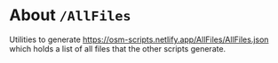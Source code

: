 # About `/AllFiles`

Utilities to generate https://osm-scripts.netlify.app/AllFiles/AllFiles.json which holds a list of all files that the other scripts generate.
